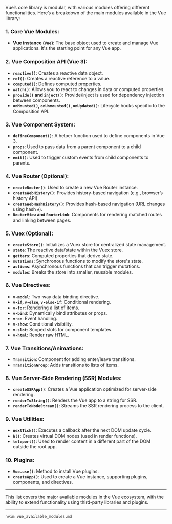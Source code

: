 Vue’s core library is modular, with various modules offering different functionalities. Here’s a breakdown of the main modules available in the Vue library:

### **1. Core Vue Modules**:

- **Vue instance (`Vue`)**: The base object used to create and manage Vue applications. It's the starting point for any Vue app.

### **2. Vue Composition API (Vue 3)**:

- **`reactive()`**: Creates a reactive data object.
- **`ref()`**: Creates a reactive reference to a value.
- **`computed()`**: Defines computed properties.
- **`watch()`**: Allows you to react to changes in data or computed properties.
- **`provide()` and `inject()`**: Provide/inject is used for dependency injection between components.
- **`onMounted()`, `onUnmounted()`, `onUpdated()`**: Lifecycle hooks specific to the Composition API.

### **3. Vue Component System**:

- **`defineComponent()`**: A helper function used to define components in Vue 3.
- **`props`**: Used to pass data from a parent component to a child component.
- **`emit()`**: Used to trigger custom events from child components to parents.

### **4. Vue Router (Optional)**:

- **`createRouter()`**: Used to create a new Vue Router instance.
- **`createWebHistory()`**: Provides history-based navigation (e.g., browser’s history API).
- **`createWebHashHistory()`**: Provides hash-based navigation (URL changes using hash `#`).
- **`RouterView` and `RouterLink`**: Components for rendering matched routes and linking between pages.

### **5. Vuex (Optional)**:

- **`createStore()`**: Initializes a Vuex store for centralized state management.
- **`state`**: The reactive data/state within the Vuex store.
- **`getters`**: Computed properties that derive state.
- **`mutations`**: Synchronous functions to modify the store's state.
- **`actions`**: Asynchronous functions that can trigger mutations.
- **`modules`**: Breaks the store into smaller, reusable modules.

### **6. Vue Directives**:

- **`v-model`**: Two-way data binding directive.
- **`v-if`, `v-else`, `v-else-if`**: Conditional rendering.
- **`v-for`**: Rendering a list of items.
- **`v-bind`**: Dynamically bind attributes or props.
- **`v-on`**: Event handling.
- **`v-show`**: Conditional visibility.
- **`v-slot`**: Scoped slots for component templates.
- **`v-html`**: Render raw HTML.

### **7. Vue Transitions/Animations**:

- **`Transition`**: Component for adding enter/leave transitions.
- **`TransitionGroup`**: Adds transitions to lists of items.

### **8. Vue Server-Side Rendering (SSR) Modules**:

- **`createSSRApp()`**: Creates a Vue application optimized for server-side rendering.
- **`renderToString()`**: Renders the Vue app to a string for SSR.
- **`renderToNodeStream()`**: Streams the SSR rendering process to the client.

### **9. Vue Utilities**:

- **`nextTick()`**: Executes a callback after the next DOM update cycle.
- **`h()`**: Creates virtual DOM nodes (used in render functions).
- **`teleport()`**: Used to render content in a different part of the DOM outside the root app.

### **10. Plugins**:

- **`Vue.use()`**: Method to install Vue plugins.
- **`createApp()`**: Used to create a Vue instance, supporting plugins, components, and directives.

---

This list covers the major available modules in the Vue ecosystem, with the ability to extend functionality using third-party libraries and plugins.

---

```bash
nvim vue_available_modules.md
```
